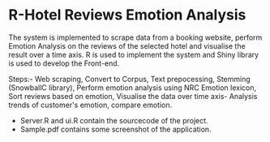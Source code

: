 # R-Hotel Reviews Emotion Analysis

The system is implemented to scrape data from a booking website, perform Emotion Analysis on the reviews of the selected hotel and visualise the result over a time axis. R is used to implement the system and Shiny library is used to develop the Front-end.

Steps:-
Web scraping,
Convert to Corpus,
Text prepocessing,
Stemming (SnowballC library),
Perform emotion analysis using NRC Emotion lexicon,
Sort reviews based on emotion,
Visualise the data over time axis- Analysis trends of customer's emotion, compare emotion.

- Server.R and ui.R contain the sourcecode of the project.
- Sample.pdf contains some screenshot of the application.
